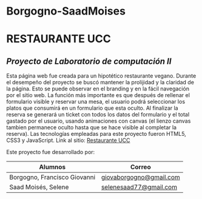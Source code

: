 # Borgogno-SaadMoises
# RESTAURANTE UCC
## _Proyecto de Laboratorio de computación II_



Esta página web fue creada para un hipotético restaurante vegano. Durante el desempeño del proyecto se buscó mantener la prolijidad y la claridad de la página. Esto se puede observar en el branding y en la fácil navegación por el sitio web. 
La función más importante es que después de rellenar el formulario visible y reservar una mesa, el usuario podrá seleccionar los platos que consumirá en un formulario que esta oculto. Al finalizar la reserva se generará un ticket con todos los datos del formulario y el total gastado por el usuario, usando animaciones con canvas (el lienzo canvas tambien permanece oculto hasta que se hace visible al completar la reserva).
Las tecnologías empleadas para este proyecto fueron HTML5, CSS3 y JavaScript.
Link al sitio: [Restaurante UCC](https://ucc-labcompu2.github.io/proyecto2022-borgogno-saad/)

Este proyecto fue desarrollado por:

| Alumnos | Correo |
| ------ | ------ |
| Borgogno, Francisco Giovanni | giovaborgogno@gmail.com |
| Saad Moisés, Selene| selenesaad77@gmail.com |